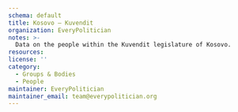 ```yaml
---
schema: default
title: Kosovo — Kuvendit
organization: EveryPolitician
notes: >-
  Data on the people within the Kuvendit legislature of Kosovo.
resources:
license: ''
category:
  - Groups & Bodies
  - People
maintainer: EveryPolitician
maintainer_email: team@everypolitician.org
---
```

